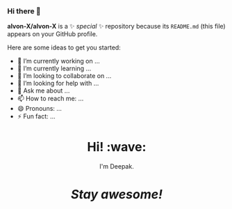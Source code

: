 ### Hi there 👋


**alvon-X/alvon-X** is a ✨ _special_ ✨ repository because its `README.md` (this file) appears on your GitHub profile.

Here are some ideas to get you started:

- 🔭 I’m currently working on ...
- 🌱 I’m currently learning ...
- 👯 I’m looking to collaborate on ...
- 🤔 I’m looking for help with ...
- 💬 Ask me about ...
- 📫 How to reach me: ...
- 😄 Pronouns: ...
- ⚡ Fun fact: ...

<!-- <img align="center" src="https://github-readme-stats.vercel.app/api/<top-langs>/?username=<alvon-X>&theme=<DARK>" /> -->


<h1 align='center'> Hi! :wave:</h1>
<p align='center'>
I'm Deepak.
</p>
<h1 align='center'><i>Stay awesome!</i></h1>
